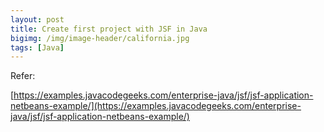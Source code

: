 ```yaml
---
layout: post
title: Create first project with JSF in Java
bigimg: /img/image-header/california.jpg
tags: [Java]
---
```






Refer:

[https://examples.javacodegeeks.com/enterprise-java/jsf/jsf-application-netbeans-example/](https://examples.javacodegeeks.com/enterprise-java/jsf/jsf-application-netbeans-example/)
